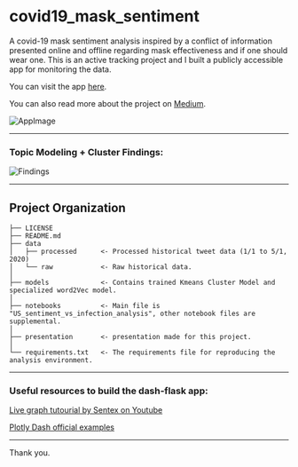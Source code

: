 covid19_mask_sentiment
==============================

A covid-19 mask sentiment analysis inspired by a conflict of information presented online and offline regarding mask effectiveness and if one should wear one. This is an active tracking project and I built a publicly accessible app for monitoring the data. 

You can visit the app [here](https://covid19-mask-sentiment.herokuapp.com/).  

You can also read more about the project on [Medium](https://medium.com/p/a104170ad9a7/edit).  


![AppImage](https://steam-discount-predictor.s3-us-west-2.amazonaws.com/static/app_pic.JPG)

------------
### Topic Modeling + Cluster Findings:


![Findings](https://steam-discount-predictor.s3-us-west-2.amazonaws.com/static/Asset2.jpg)

------------
Project Organization
------------

    ├── LICENSE
    ├── README.md        
    ├── data
    │   ├── processed      <- Processed historical tweet data (1/1 to 5/1, 2020)
    │   └── raw            <- Raw historical data.
    │
    ├── models             <- Contains trained Kmeans Cluster Model and specialized word2Vec model.
    │
    ├── notebooks          <- Main file is "US_sentiment_vs_infection_analysis", other notebook files are supplemental.
    │
    ├── presentation       <- presentation made for this project.
    │
    └── requirements.txt   <- The requirements file for reproducing the analysis environment.
     
--------

### Useful resources to build the dash-flask app:

[Live graph tutourial by Sentex on Youtube](https://www.youtube.com/watch?v=bz2zqXFjOrE)  

[Plotly Dash official examples](https://dash-gallery.plotly.host/Portal/)  

--------
Thank you.
